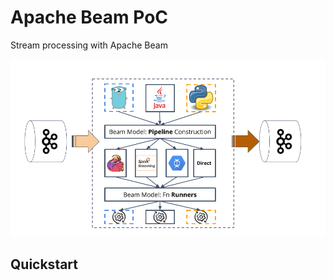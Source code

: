 Apache Beam PoC
===============

Stream processing with Apache Beam

![beam](/img/beam.png)

Quickstart
----------
